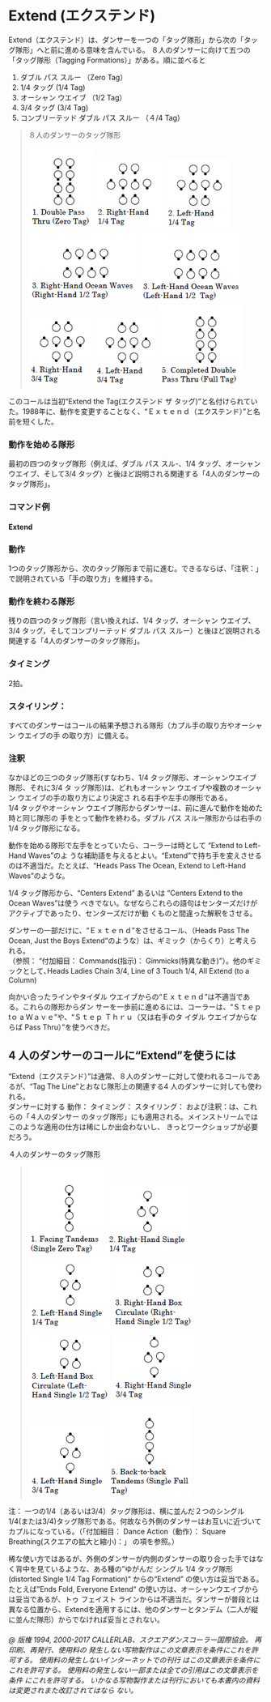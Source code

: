
# Extend (エクステンド)

Extend（エクステンド）は、ダンサーを一つの「タッグ隊形」から次の「タッグ隊形」へと前に進める意味を含んでいる。 ８人のダンサーに向けて五つの「タッグ隊形（Tagging Formations）」がある。順に並べると
 
1. ダブル パス スルー （Zero Tag） 
1. 1/4 タッグ (1/4 Tag) 
1. オーシャン ウエイブ （1/2 Tag） 
1. 3/4 タッグ (3/4 Tag) 
1. コンプリーテッド ダブル パス スルー （４/4 Tag） 

> 
> ８人のダンサーのタッグ隊形
>
> ![alt](extend-1.png)
> ![alt](extend-2.png)
> ![alt](extend-3.png)
> ![alt](extend-4.png)
> ![alt](extend-5.png)
> ![alt](extend-6.png)
> ![alt](extend-7.png)
> ![alt](extend-8.png)
>

このコールは当初“Extend the Tag(エクステンド ザ タッグ)”と名付けられていた。1988年に、動作を変更することなく、“Ｅｘｔｅｎｄ（エクステンド）”と名前を短くした。

### 動作を始める隊形

最初の四つのタッグ隊形（例えば、ダブル パス スル-、1/4 タッグ、オーシャン ウエイブ、そして3/4 タッグ）と後ほど説明される関連する「4人のダンサーのタッグ隊形」。

### コマンド例

#### Extend

### 動作

1つのタッグ隊形から、次のタッグ隊形まで前に進む。できるならば、「注釈：」で説明されている「手の取り方」を維持する。

### 動作を終わる隊形

残りの四つのタッグ隊形（言い換えれば、1/4 タッグ、オーシャン ウエイブ、3/4 タッグ，そしてコンプリーテッド ダブル パス スルー）と後ほど説明される関連する「4人のダンサーのタッグ隊形」。

### タイミング

2拍。

### スタイリング：

すべてのダンサーはコールの結果予想される隊形（カプル手の取り方やオーシャン ウエイブの手
の取り方）に備える。

### 注釈

なかほどの三つのタッグ隊形(すなわち、1/4 タッグ隊形、オーシャンウエイブ隊形、それに3/4 タ
ッグ隊形)は、どれもオーシャン ウエイブや複数のオーシャン ウエイブの手の取り方により決定さ
れる右手や左手の隊形である。  
1/4 タッグやオーシャン ウエイブ隊形からダンサーは、前に進んで動作を始めた時と同じ隊形の
手をとって動作を終わる。ダブル パス スルー隊形からは右手の1/4 タッグ隊形になる。

動作を始める隊形で左手をとっていたら、コーラーは時として “Extend to Left-Hand Waves”のよ
うな補助語を与えるとよい。“Extend”で持ち手を変えさせるのは不適当だ。たとえば、“Heads Pass
The Ocean, Extend to Left-Hand Waves”のような｡

1/4 タッグ隊形から、“Centers Extend” あるいは “Centers Extend to the Ocean Waves”は使う
べきでない。なぜならこれらの語句はセンターズだけがアクティブであったり、センターズだけが動
くものと間違った解釈をさせる。

ダンサーの一部だけに、“Ｅｘｔｅｎｄ”をさせるコール、（Heads Pass The Ocean, Just the Boys
Extend“のような）は、ギミック（からくり）と考えられる。  
（参照： “付加細目： Commands(指示)： Gimmicks(特異な動き)”）。他のギミックとして､Heads
Ladies Chain 3/4, Line of 3 Touch 1/4, All Extend (to a Column)

向かい合ったラインやタイダル ウエイブからの“Ｅｘｔｅｎｄ”は不適当である。これらの隊形からダン
サーを一歩前に進めるには、コーラーは、“Ｓｔｅｐ tｏ a Ｗａｖｅ”や、“Ｓｔｅｐ Ｔｈｒｕ（又は右手のタ
イダル ウエイブからならば Pass Thru）”を使うべきだ。

## 4 人のダンサーのコールに“Extend”を使うには

“Extend（エクステンド）”は通常、８人のダンサーに対して使われるコールであるが、“Tag The
Line”とおなじ隊形上の関連する4 人のダンサーに対しても使われる。  
ダンサーに対する 動作： タイミング： スタイリング： および注釈：は、これらの「４人のダンサー
のタッグ隊形」にも適用される。メインストリームではこのような適用の仕方は稀にしか出会わないし、
きっとワークショップが必要だろう。

４人のダンサーのタッグ隊形  

>
> ![alt](extend-41.png)
> ![alt](extend-42.png)
> ![alt](extend-43.png)
> ![alt](extend-44.png)
> ![alt](extend-45.png)
> ![alt](extend-46.png)
> ![alt](extend-47.png)
> ![alt](extend-48.png)
>

注： 一つの1/4（あるいは3/4）タッグ隊形は、横に並んだ２つのシングル1/4(または3/4)タッグ隊形である。何故なら外側のダンサーはお互いに近づいてカプルになっている。（「付加細目： Dance Action（動作）： Square Breathing(スクエアの拡大と縮小)：」 の項を参照。）

稀な使い方ではあるが、外側のダンサーが内側のダンサーの取り合った手ではなく背中を見ているような、ある種の”ゆがんだ シングル 1/4 タッグ隊形(distorted Single 1/4 Tag Formation)“ からの“Extend” の使い方は妥当である。  
たとえば”Ends Fold, Everyone Extend“ の使い方は、オーシャンウエイブからは妥当であるが、トゥ フェイスト ラインからは不適当だ。ダンサーが普段とは異なる位置から、Extendを適用するには、他のダンサーとタンデム（二人が縦に並んだ隊形）からでなければ妥当とされない。

###### @ 版権 1994, 2000-2017 CALLERLAB、スクエアダンスコーラー国際協会。 再印刷、再発行、使用料の 発生しない写物製作はこの文章表示を条件にこれを許可する。 使用料の発生しないインターネットでの刊行 はこの文章表示を条件にこれを許可する。 使用料の発生しない一部または全ての引用はこの文章表示を条件 にこれを許可する。 いかなる写物製作または刊行においても本書内の資料は変更されまた改訂されてはなら ない。


